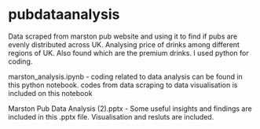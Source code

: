 # pubdataanalysis
Data scraped from marston pub website and using it to find if pubs are evenly distributed across UK. Analysing price of drinks among different regions of UK. Also found which are the premium drinks. I used python for coding.

marston_analysis.ipynb - 
coding related to data analysis can be found in this python notebook.
codes from data scraping to data visualisation is included on this notebook

Marston Pub Data Analysis (2).pptx - 
Some useful insights and findings are included in this .pptx file.
Visualisation and resluts are included.
